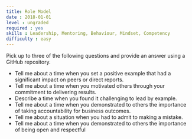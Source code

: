 ```yaml
---
title: Role Model
date : 2018-01-01
level : ungraded
required : yes
skills : Leadership, Mentoring, Behaviour, Mindset, Competency
difficulty : easy
---
```

Pick up to three of the following questions and provide an answer using a GitHub repository.

- Tell me about a time when you set a positive example that had a significant impact on peers or direct reports.
- Tell me about a time when you motivated others through your commitment to delivering results.
- Describe a time when you found it challenging to lead by example.
- Tell me about a time when you demonstrated to others the importance of taking accountability for business outcomes.
- Tell me about a situation when you had to admit to making a mistake.
- Tell me about a time when you demonstrated to others the importance of being open and respectful
